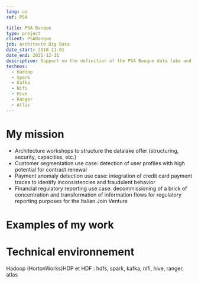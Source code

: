 ```yaml
---
lang: us
ref: PSA

title: PSA Banque
type: project
client: PSABanque
job: Architecte Big Data 
date_start: 2018-11-01
date_end: 2021-12-31
description: Support on the definition of the PSA Banque data lake and implementation of use cases.
technos:
  - Hadoop
  - Spark
  - Kafka
  - Nifi
  - Hive
  - Ranger
  - Atlas 
---
```

# My mission

- Architecture workshops to structure the datalake offer (structuring, security, capacities, etc.)
- Customer segmentation use case: detection of user profiles with high potential for contract renewal
- Payment anomaly detection use case: integration of credit card payment traces to identify inconsistencies and fraudulent behavior
- Financial regulatory reporting use case: decommissioning of a brick of concentration and transformation of information flows for regulatory reporting purposes for the Italian Join Venture

# Examples of my work

# Technical environnement
Hadoop (HortonWorks)HDP et HDF : hdfs, spark, kafka, nifi, hive, ranger, atlas 